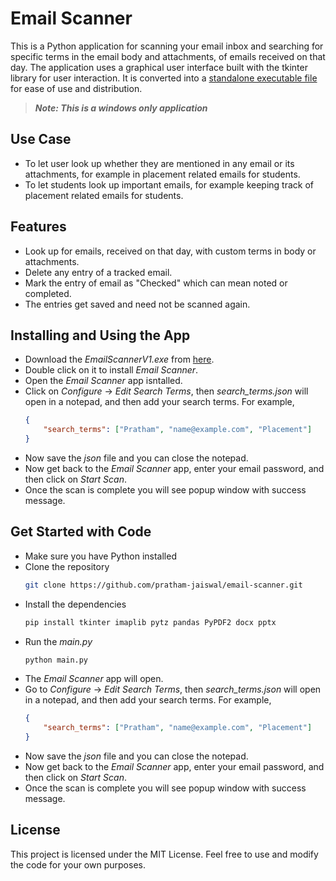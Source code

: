 # Email Scanner
This is a Python application for scanning your email inbox and searching for specific terms in the email body and attachments, of emails received on that day. The application uses a graphical user interface built with the tkinter library for user interaction. It is converted into a [standalone executable file](https://github.com/pratham-jaiswal/email-scanner/releases/tag/Latest) for ease of use and distribution.

> ***Note: This is a windows only application***

## Use Case
- To let user look up whether they are mentioned in any email or its attachments, for example in placement related emails for students.
- To let students look up important emails, for example keeping track of placement related emails for students.

## Features
- Look up for emails, received on that day, with custom terms in body or attachments.
- Delete any entry of a tracked email.
- Mark the entry of email as "Checked" which can mean noted or completed.
- The entries get saved and need not be scanned again.

## Installing and Using the App
- Download the *EmailScannerV1.exe* from [here](https://github.com/pratham-jaiswal/email-scanner/releases/tag/Latest).
- Double click on it to install *Email Scanner*.
- Open the *Email Scanner* app isntalled.
- Click on *Configure* -> *Edit Search Terms*, then *search_terms.json* will open in a notepad, and then add your search terms. For example,
    ```json
    {
        "search_terms": ["Pratham", "name@example.com", "Placement"]
    }
    ```
- Now save the *json* file and you can close the notepad.
- Now get back to the *Email Scanner* app, enter your email password, and then click on *Start Scan*.
- Once the scan is complete you will see popup window with success message.

## Get Started with Code
- Make sure you have Python installed
- Clone the repository
    ```sh
    git clone https://github.com/pratham-jaiswal/email-scanner.git
    ```
- Install the dependencies
    ```sh
    pip install tkinter imaplib pytz pandas PyPDF2 docx pptx
    ```
- Run the *main.py*
    ```sh
    python main.py
    ```
- The *Email Scanner* app will open.
- Go to *Configure* -> *Edit Search Terms*, then *search_terms.json* will open in a notepad, and then add your search terms. For example,
    ```json
    {
        "search_terms": ["Pratham", "name@example.com", "Placement"]
    }
    ```
- Now save the *json* file and you can close the notepad.
- Now get back to the *Email Scanner* app, enter your email password, and then click on *Start Scan*.
- Once the scan is complete you will see popup window with success message.

## License
This project is licensed under the MIT License. Feel free to use and modify the code for your own purposes.